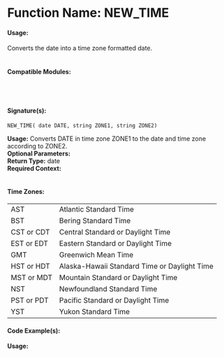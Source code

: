 # Function Name: NEW_TIME

#### Usage:
Converts the date into a time zone formatted date.
<br><br>

#### Compatible Modules:

<br><br>

#### Signature(s):

```
NEW_TIME( date DATE, string ZONE1, string ZONE2)
```
**Usage:** Converts DATE in time zone ZONE1 to the date and time zone according to ZONE2.<br>
**Optional Parameters:**<br>
**Return Type:** date<br>
**Required Context:**<br>
<br>

#### Time Zones:
<table width="80%">
	<tr>
		<td>AST</td>
		<td>Atlantic Standard Time</td>
	</tr>
	<tr>
		<td>BST</td>
		<td>Bering Standard Time</td>
	</tr>
	<tr>
		<td>CST or CDT</td>
		<td>Central Standard or Daylight Time</td>
	</tr>
	<tr>
		<td>EST or EDT</td>
		<td>Eastern Standard or Daylight Time</td>
	</tr>
	<tr>
		<td>GMT</td>
		<td>Greenwich Mean Time</td>
	</tr>
	<tr>
		<td>HST or HDT</td>
		<td> Alaska-Hawaii Standard Time or Daylight Time</td>
	</tr>
	<tr>
		<td>MST or MDT</td>
		<td>Mountain Standard or Daylight Time</td>
	</tr>
	<tr>
		<td>NST</td>
		<td>Newfoundland Standard Time</td>
	</tr>
	<tr>
		<td>PST or PDT</td>
		<td>Pacific Standard or Daylight Time</td>
	</tr>
	<tr>
		<td>YST</td>
		<td>Yukon Standard Time</td>
	</tr>
</table>

#### Code Example(s):
**Usage:**<br>


```

```
